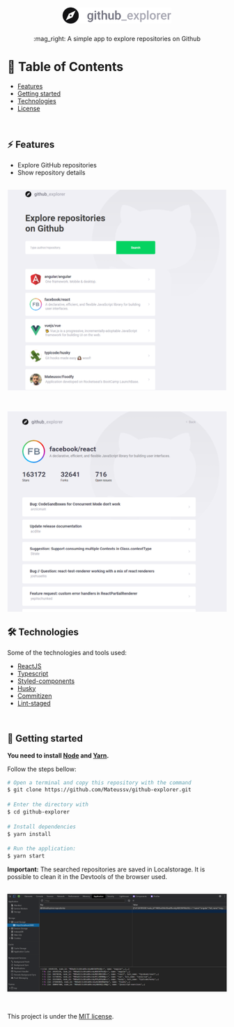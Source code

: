 <h1 align='center'>
  <img src="github/logo.svg" width="250">
</h1>

<p align='center'>:mag_right: A simple app to explore repositories on Github<p>

# :pushpin: Table of Contents

- [Features](#zap-features)
- [Getting started](#runner-getting-started)
- [Technologies](#hammer_and_wrench-technologies)
- [License](#closed_book-license)

<br>

## :zap: Features

- Explore GitHub repositories
- Show repository details
<br><br>

<p align="center">
  <img src="github/Dashboard.png" height="460" alt="Dashboard">
</p>
<br>

<p align="center">
  <img src="github/Repository.png" height="460" alt="Repository">
</p>

## :hammer_and_wrench: Technologies

Some of the technologies and tools used:

- [ReactJS](https://reactjs.org/)
- [Typescript](https://www.typescriptlang.org/)
- [Styled-components](https://styled-components.com/)
- [Husky](https://github.com/typicode/husky)
- [Commitizen](https://github.com/commitizen/cz-cli)
- [Lint-staged](https://github.com/okonet/lint-staged)

<br>

## :runner: Getting started

**You need to install [Node](https://nodejs.org/en/) and [Yarn](https://yarnpkg.com/getting-started).**

Follow the steps bellow:

```bash
# Open a terminal and copy this repository with the command
$ git clone https://github.com/Mateussv/github-explorer.git

# Enter the directory with
$ cd github-explorer

# Install dependencies
$ yarn install

# Run the application:
$ yarn start

```

**Important:** The searched repositories are saved in Localstorage. It is possible to clean it in the Devtools of the browser used.
<br><br>
<p><img src="github/devtools.png"></p>

<br>


This project is under the [MIT license](https://github.com/Mateussv/Foodfy/blob/master/LICENSE).
